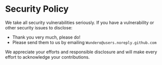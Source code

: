 # Security Policy

We take all security vulnerabilities seriously.
If you have a vulnerability or other security issues to disclose:

- Thank you very much, please do!
- Please send them to us by emailing `Wundero@users.noreply.github.com`

We appreciate your efforts and responsible disclosure and will make every effort to acknowledge your contributions.
